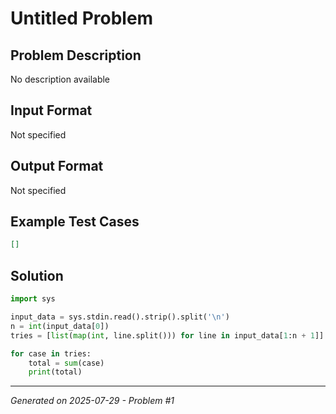 # Untitled Problem

## Problem Description
No description available

## Input Format
Not specified

## Output Format
Not specified

## Example Test Cases
```json
[]
```

## Solution
```python
import sys

input_data = sys.stdin.read().strip().split('\n')
n = int(input_data[0])
tries = [list(map(int, line.split())) for line in input_data[1:n + 1]]

for case in tries:
    total = sum(case)
    print(total)
```

---
*Generated on 2025-07-29 - Problem #1*